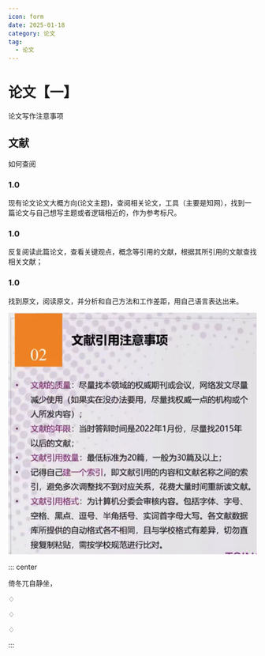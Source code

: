 ```yaml
---
icon: form
date: 2025-01-18
category: 论文
tag:
  - 论文
---
```


# 论文【一】

论文写作注意事项
<BiliBili bvid="BV1Dg4y127qU"/>

## 文献
如何查阅
### 1.0
现有论文论文大概方向(论文主题)，查阅相关论文，工具（主要是知网），找到一篇论文与自己想写主题或者逻辑相近的，作为参考标尺。

### 1.0
反复阅读此篇论文，查看关键观点，概念等引用的文献，根据其所引用的文献查找相关文献；

### 1.0
找到原文，阅读原文，并分析和自己方法和工作差距，用自己语言表达出来。

![img.png](assets/pagesPart.png)

::: center

倚冬兀自静坐，

♢

♢


♢


:::
